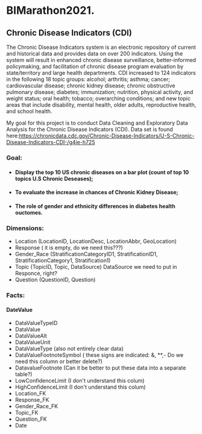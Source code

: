 # BIMarathon2021.

## Chronic Disease Indicators (CDI)

The Chronic Disease Indicators system is an electronic repository of current and historical data and provides data on over 200 indicators. Using the system will result in enhanced chronic disease surveillance, better-informed policymaking, and facilitation of chronic disease program evaluation by state/territory and large health departments.
CDI increased to 124 indicators in the following 18 topic groups: alcohol; arthritis; asthma; cancer; cardiovascular disease; chronic kidney disease; chronic obstructive pulmonary disease; diabetes; immunization; nutrition, physical activity, and weight status; oral health; tobacco; overarching conditions; and new topic areas that include disability, mental health, older adults, reproductive health, and school health.

My goal for this project is to conduct Data Cleaning and Exploratory Data Analysis for the Chronic Disease Indicators (CDI). 
Data set is found here:https://chronicdata.cdc.gov/Chronic-Disease-Indicators/U-S-Chronic-Disease-Indicators-CDI-/g4ie-h725 

### Goal:
* #### Display the top 10 US chronic diseases on a bar plot (count of top 10 topics U.S Chronic Deseases);
* #### To evaluate the increase in chances of Chronic Kidney Disease;
* #### The role of gender and ethnicity differences in diabetes health ouctomes.

### Dimensions: 
* Location (LocationID, LocationDesc, LocationAbbr, GeoLocation)
* Response ( it is empty, do we need this???)
* Gender_Race (StratificationCategoryID1, StratificationID1, StratificationCategory1, Stratification1)
* Topic (TopicID, Topic, DataSource)  DataSource we need to put in Responce, right?
* Question (QuestionID, Question)

### Facts:
#### DateValue 
- DataValueTypeID
- DataValue
- DataValueAlt
- DataValueUnit 
- DataValueType             (also not entirely clear data)
- DataValueFootnoteSymbol   ( these signs are indicated: &, **,-    Do we need this column or better delete?)
- DatavalueFootnote         (Can it be better to put these data into a separate table?)
- LowConfidenceLimit        (I don't understand this colum)
- HighConfidenceLimit       (I don't understand this colum)
- Location_FK
- Response_FK
- Gender_Race_FK
- Topic_FK
- Question_FK
- Date

